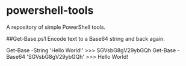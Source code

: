 powershell-tools
=======

A repository of simple PowerShell tools.

##Get-Base.ps1
Encode text to a Base64 string and back again.

Get-Base -String 'Hello World!' >>> SGVsbG8gV29ybGQh
Get-Base -Base64 'SGVsbG8gV29ybGQh' >>> Hello World!
